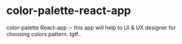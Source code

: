 # color-palette-react-app
color-palette React-app :- this app will help to UI &amp; UX designer for choosing colors pattern.
tgtf..